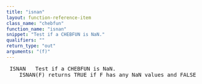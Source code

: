 ```yaml
---
title: "isnan"
layout: function-reference-item
class_name: "chebfun"
function_name: "isnan"
snippet: "Test if a CHEBFUN is NaN."
qualifiers: ""
return_type: "out"
arguments: "(f)"
---
```


<pre class="help-text"> ISNAN   Test if a CHEBFUN is NaN.
    ISNAN(F) returns TRUE if F has any NaN values and FALSE otherwise.
</pre>